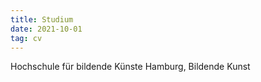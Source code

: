 ```yaml
---
title: Studium
date: 2021-10-01
tag: cv
---
```

<!--more-->
Hochschule für bildende Künste Hamburg, Bildende Kunst
